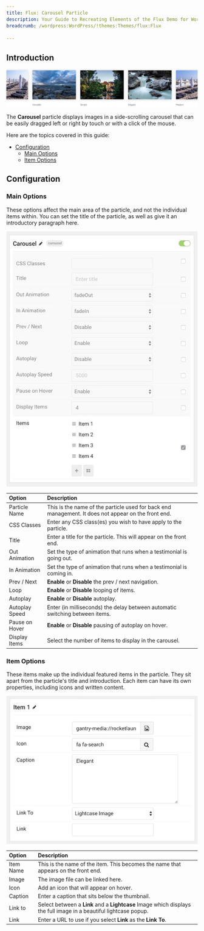 ```yaml
---
title: Flux: Carousel Particle
description: Your Guide to Recreating Elements of the Flux Demo for WordPress
breadcrumb: /wordpress:WordPress/!themes:Themes/flux:Flux

---
```


## Introduction

![](assets/particle_carousel1.jpeg)

The **Carousel** particle displays images in a side-scrolling carousel that can be easily dragged left or right by touch or with a click of the mouse.

Here are the topics covered in this guide:

* [Configuration](#configuration)
    - [Main Options](#main-options)
    - [Item Options](#item-options)

## Configuration

### Main Options 

These options affect the main area of the particle, and not the individual items within. You can set the title of the particle, as well as give it an introductory paragraph here.

![](assets/particle_carousel2.jpeg)

| Option         | Description                                                                                         |
| :-----         | :-----                                                                                              |
| Particle Name  | This is the name of the particle used for back end management. It does not appear on the front end. |
| CSS Classes    | Enter any CSS class(es) you wish to have apply to the particle.                                     |
| Title          | Enter a title for the particle. This will appear on the front end.                                  |
| Out Animation  | Set the type of animation that runs when a testimonial is going out.                                |
| In Animation   | Set the type of animation that runs when a testimonial is coming in.                                |
| Prev / Next    | **Enable** or **Disable** the prev / next navigation.                                               |
| Loop           | **Enable** or **Disable** looping of items.                                                         |
| Autoplay       | **Enable** or **Disable** autoplay.                                                                 |
| Autoplay Speed | Enter (in milliseconds) the delay between automatic switching between items.                        |
| Pause on Hover | **Enable** or **Disable** pausing of autoplay on hover.                                             |
| Display Items  | Select the number of items to display in the carousel.                                              |

### Item Options

These items make up the individual featured items in the particle. They sit apart from the particle's title and introduction. Each item can have its own properties, including icons and written content.

![](assets/particle_carousel3.jpeg)

| Option    | Description                                                                                                       |
| :-----    | :-----                                                                                                            |
| Item Name | This is the name of the item. This becomes the name that appears on the front end.                                |
| Image     | The image file can be linked here.                                                                                |
| Icon      | Add an icon that will appear on hover.                                                                            |
| Caption   | Enter a caption that sits below the thumbnail.                                                                    |
| Link to   | Select between a **Link** and a **Lightcase** Image which displays the full image in a beautiful lightcase popup. |
| Link      | Enter a URL to use if you select **Link** as the **Link To**.                                                     |